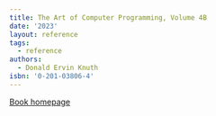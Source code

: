 ```yaml
---
title: The Art of Computer Programming, Volume 4B
date: '2023'
layout: reference
tags:
  - reference
authors:
  - Donald Ervin Knuth
isbn: '0-201-03806-4'
---
```

[Book homepage](https://www-cs-faculty.stanford.edu/~knuth/taocp.html#vol4)
